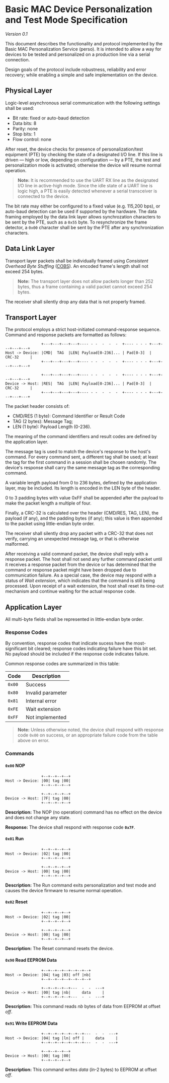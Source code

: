 # Basic MAC Device Personalization and Test Mode Specification
*Version 0.1*

This document describes the functionality and protocol implemented by the Basic
MAC Personalization Service (perso).  It is intended to allow a way for devices
to be tested and personalized on a production line via a serial connection.

Design goals of the protocol include robustness, reliability and error
recovery; while enabling a simple and safe implementation on the device.


## Physical Layer

Logic-level asynchronous serial communication with the following settings shall
be used:

- Bit rate: fixed or auto-baud detection
- Data bits: 8
- Parity: none
- Stop bits: 1
- Flow control: none

After reset, the device checks for presence of personalization/test equipment
(PTE) by checking the state of a designated I/O line. If this line is driven —
high or low, depending on configuration — by a PTE, the test and
personalization mode is activated; otherwise the device will resume normal
operation.

> **Note:** It is recommended to use the UART RX line as the designated I/O
> line in active-high mode. Since the idle state of a UART line is logic high,
> a PTE is easily detected whenever a serial transceiver is connected to the
> device.

The bit rate may either be configured to a fixed value (e.g. 115,200 bps), or
auto-baud detection can be used if supported by the hardware. The data framing
employed by the data link layer allows synchrozation characters to be sent by
the PTE, such as a `0x55` byte. To resynchronize the frame detector, a `0x00`
character shall be sent by the PTE after any synchronization characters.


## Data Link Layer

Transport layer packets shall be individually framed using *Consistent Overhead
Byte Stuffing* ([COBS]). An encoded frame's length shall not exceed 254 bytes.

> **Note:** The transport layer does not allow packets longer than 252 bytes,
> thus a frame containing a valid packet cannot exceed 254 bytes.

The receiver shall silently drop any data that is not properly framed.


## Transport Layer

The protocol employs a strict host-initiated command-response sequence. Command
and response packets are formatted as follows:
```
                +---+---+---+---+---- - -  -  -  -  +---- - - - +---+---+---+---+
Host -> Device: |CMD|  TAG  |LEN| Payload[0-236]... | Pad[0-3]  |    CRC-32     |
                +---+---+---+---+---- - -  -  -  -  +---- - - - +---+---+---+---+

                +---+---+---+---+---- - -  -  -  -  +---- - - - +---+---+---+---+
Device -> Host: |RES|  TAG  |LEN| Payload[0-236]... | Pad[0-3]  |    CRC-32     |
                +---+---+---+---+---- - -  -  -  -  +---- - - - +---+---+---+---+
```
The packet header consists of:

- CMD/RES (1 byte): Command Identifier or Result Code
- TAG (2 bytes): Message Tag;
- LEN (1 byte): Payload Length (0-236).

The meaning of the command identifiers and result codes are defined by the
application layer.

The message tag is used to match the device's response to the host's command.
For every command sent, a different tag shall be used; at least the tag for the
first command in a session shall be chosen randomly. The device's response
shall carry the same message tag as the corresponding command.

A variable length payload from 0 to 236 bytes, defined by the application
layer, may be included. Its length is encoded in the LEN byte of the header.

0 to 3 padding bytes with value 0xFF shall be appended after the payload to
make the packet length a multiple of four.

Finally, a CRC-32 is calculated over the header (CMD/RES, TAG, LEN), the
payload (if any), and the padding bytes (if any); this value is then appended
to the packet using little-endian byte order.

The receiver shall silently drop any packet with a CRC-32 that does not verify,
carrying an unexpected message tag, or that is otherwise malformed.

After receiving a valid command packet, the device shall reply with a response
packet. The host shall not send any further command packet until it receives a
response packet from the device or has determined that the command or response
packet might have been dropped due to communication failure. As a special case,
the device may respond with a status of *Wait extension*, which indicates that
the command is still being processed. Upon receipt of a wait extension, the
host shall reset its time-out mechanism and continue waiting for the actual
response code.


## Application Layer

All multi-byte fields shall be represented in little-endian byte order.

### Response Codes

By convention, response codes that indicate sucess have the most-significant
bit cleared; response codes indicating failure have this bit set. No payload
should be included if the response code indicates failure.

Common response codes are summarized in this table:

 Code | Description
------|------------------
`0x00`| Success
`0x80`| Invalid parameter
`0x81`| Internal error
`0xFE`| Wait extension
`0xFF`| Not implemented

> **Note:** Unless otherwise noted, the device shall respond with response code
> `0x00` on success, or an appropriate failure code from the table above on
> error.


### Commands

#### `0x00` NOP
```
                +--+--+--+--+
Host -> Device: |00| tag |00|
                +--+--+--+--+

                +--+--+--+--+
Device -> Host: |7F| tag |00|
                +--+--+--+--+
```
**Description:** The NOP (no operation) command has no effect on the device and
does not change any state.

**Response:** The device shall respond with response code **`0x7F`**.


#### `0x01` Run
```
                +--+--+--+--+
Host -> Device: |02| tag |00|
                +--+--+--+--+

                +--+--+--+--+
Device -> Host: |00| tag |00|
                +--+--+--+--+
```
**Description:** The Run command exits personalization and test mode and causes
the device firmware to resume normal operation.


#### `0x02` Reset
```
                +--+--+--+--+
Host -> Device: |02| tag |00|
                +--+--+--+--+

                +--+--+--+--+
Device -> Host: |00| tag |00|
                +--+--+--+--+
```
**Description:** The Reset command resets the device.


#### `0x90` Read EEPROM Data
```
                +--+--+--+--+--+--+--+
Host -> Device: |04| tag |03| off |nb|
                +--+--+--+--+--+--+--+

                +--+--+--+--+---  -  -  ---+
Device -> Host: |00| tag |nb|     data     |
                +--+--+--+--+---  -  -  ---+
```
**Description:** This command reads *nb* bytes of data from EEPROM at offset *off*.


#### `0x91` Write EEPROM Data
```
                +--+--+--+--+--+--+---  -  -  ---+
Host -> Device: |04| tag |ln| off |     data     |
                +--+--+--+--+--+--+---  -  -  ---+

                +--+--+--+--+
Device -> Host: |00| tag |00|
                +--+--+--+--+
```
**Description:** This command writes *data* (*ln*-2 bytes) to EEPROM at offset *off*.

[COBS]: https://en.wikipedia.org/wiki/Consistent_Overhead_Byte_Stuffing
